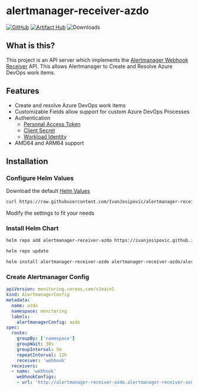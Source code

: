 # alertmanager-receiver-azdo

[![GitHub](https://img.shields.io/github/stars/ivanjosipovic/alertmanager-receiver-azdo?style=social)](https://github.com/IvanJosipovic/alertmanager-receiver-azdo)
[![Artifact Hub](https://img.shields.io/endpoint?url=https://artifacthub.io/badge/repository/alertmanager-receiver-azdo)](https://artifacthub.io/packages/helm/alertmanager-receiver-azdo/alertmanager-receiver-azdo)
![Downloads](https://img.shields.io/badge/dynamic/json?url=https%3A%2F%2Fraw.githubusercontent.com%2Fipitio%2Fbackage%2Frefs%2Fheads%2Findex%2FIvanJosipovic%2Falertmanager-receiver-azdo%2Falertmanager-receiver-azdo%25252Falertmanager-receiver-azdo.json&query=%24.downloads&label=downloads)

## What is this?

This project is an API server which implements the [Alertmanager Webhook Receiver](https://prometheus.io/docs/operating/integrations/#alertmanager-webhook-receiver) API. This allows Alertmanager to Create and Resolve Azure DevOps work items.

## Features
- Create and resolve Azure DevOps work items
- Customizable Fields allow support for custom Azure DevOps Processes
- Authentication
  - [Personal Access Token](https://learn.microsoft.com/en-us/azure/devops/organizations/accounts/use-personal-access-tokens-to-authenticate)
  - [Client Secret](https://learn.microsoft.com/en-us/azure/devops/integrate/get-started/authentication/service-principal-managed-identity)
  - [Workload Identity](https://learn.microsoft.com/en-us/azure/aks/workload-identity-overview)
- AMD64 and ARM64 support

## Installation
### Configure Helm Values

Download the default [Helm Values](https://raw.githubusercontent.com/IvanJosipovic/alertmanager-receiver-azdo/main/charts/alertmanager-receiver-azdo/values.yaml)

```bash
curl https://raw.githubusercontent.com/IvanJosipovic/alertmanager-receiver-azdo/main/charts/alertmanager-receiver-azdo/values.yaml --output values.yaml
```

Modify the settings to fit your needs

### Install Helm Chart

```bash
helm repo add alertmanager-receiver-azdo https://ivanjosipovic.github.io/alertmanager-receiver-azdo

helm repo update

helm install alertmanager-receiver-azdo alertmanager-receiver-azdo/alertmanager-receiver-azdo --create-namespace --namespace alertmanager-receiver-azdo -f values.yaml
```

### Create Alertmanager Config

```yaml
apiVersion: monitoring.coreos.com/v1main1
kind: AlertmanagerConfig
metadata:
  name: azdo
  namespace: monitoring
  labels:
    alertmanagerConfig: azdo
spec:
  route:
    groupBy: ['namespace']
    groupWait: 30s
    groupInterval: 5m
    repeatInterval: 12h
    receiver: 'webhook'
  receivers:
  - name: 'webhook'
    webhookConfigs:
    - url: 'http://alertmanager-receiver-azdo.alertmanager-receiver-azdo.svc.cluster.local:8080/alert'
```
